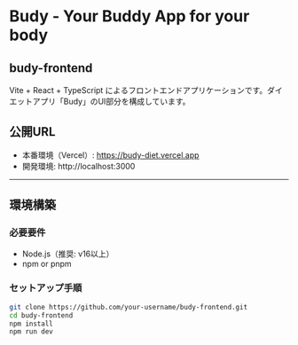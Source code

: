 # Budy - Your Buddy App for your body
## budy-frontend

Vite + React + TypeScript によるフロントエンドアプリケーションです。ダイエットアプリ「Budy」のUI部分を構成しています。

## 公開URL

- 本番環境（Vercel）: https://budy-diet.vercel.app
- 開発環境: http://localhost:3000

---

## 環境構築

### 必要要件

- Node.js（推奨: v16以上）
- npm or pnpm

### セットアップ手順

```bash
git clone https://github.com/your-username/budy-frontend.git
cd budy-frontend
npm install
npm run dev
